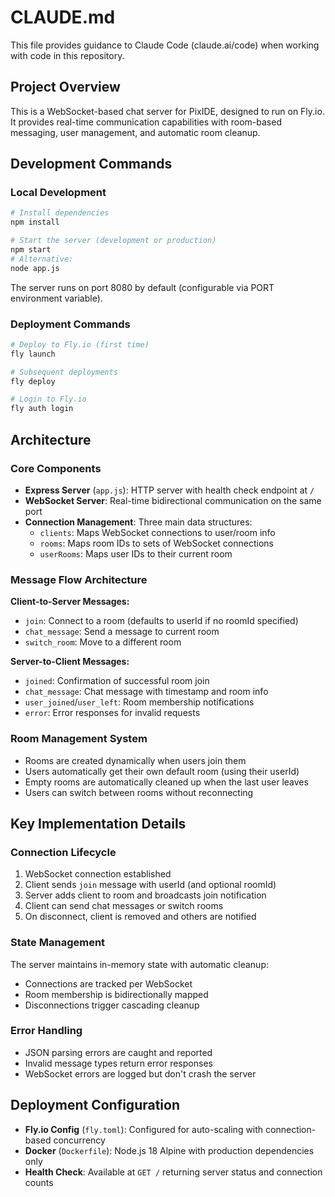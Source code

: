 # CLAUDE.md

This file provides guidance to Claude Code (claude.ai/code) when working with code in this repository.

## Project Overview

This is a WebSocket-based chat server for PixIDE, designed to run on Fly.io. It provides real-time communication capabilities with room-based messaging, user management, and automatic room cleanup.

## Development Commands

### Local Development
```bash
# Install dependencies
npm install

# Start the server (development or production)
npm start
# Alternative:
node app.js
```

The server runs on port 8080 by default (configurable via PORT environment variable).

### Deployment Commands
```bash
# Deploy to Fly.io (first time)
fly launch

# Subsequent deployments
fly deploy

# Login to Fly.io
fly auth login
```

## Architecture

### Core Components

- **Express Server** (`app.js`): HTTP server with health check endpoint at `/`
- **WebSocket Server**: Real-time bidirectional communication on the same port
- **Connection Management**: Three main data structures:
  - `clients`: Maps WebSocket connections to user/room info
  - `rooms`: Maps room IDs to sets of WebSocket connections
  - `userRooms`: Maps user IDs to their current room

### Message Flow Architecture

**Client-to-Server Messages:**
- `join`: Connect to a room (defaults to userId if no roomId specified)
- `chat_message`: Send a message to current room
- `switch_room`: Move to a different room

**Server-to-Client Messages:**
- `joined`: Confirmation of successful room join
- `chat_message`: Chat message with timestamp and room info
- `user_joined`/`user_left`: Room membership notifications
- `error`: Error responses for invalid requests

### Room Management System

- Rooms are created dynamically when users join them
- Users automatically get their own default room (using their userId)
- Empty rooms are automatically cleaned up when the last user leaves
- Users can switch between rooms without reconnecting

## Key Implementation Details

### Connection Lifecycle
1. WebSocket connection established
2. Client sends `join` message with userId (and optional roomId)
3. Server adds client to room and broadcasts join notification
4. Client can send chat messages or switch rooms
5. On disconnect, client is removed and others are notified

### State Management
The server maintains in-memory state with automatic cleanup:
- Connections are tracked per WebSocket
- Room membership is bidirectionally mapped
- Disconnections trigger cascading cleanup

### Error Handling
- JSON parsing errors are caught and reported
- Invalid message types return error responses
- WebSocket errors are logged but don't crash the server

## Deployment Configuration

- **Fly.io Config** (`fly.toml`): Configured for auto-scaling with connection-based concurrency
- **Docker** (`Dockerfile`): Node.js 18 Alpine with production dependencies only
- **Health Check**: Available at `GET /` returning server status and connection counts